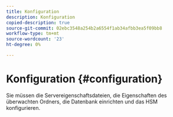 ```yaml
---
title: Konfiguration
description: Konfiguration
copied-description: true
source-git-commit: 02ebc3548a254b2a6554f1ab34afbb3ea5f09bb8
workflow-type: tm+mt
source-wordcount: '23'
ht-degree: 0%

---
```


# Konfiguration {#configuration}

Sie müssen die Servereigenschaftsdateien, die Eigenschaften des überwachten Ordners, die Datenbank einrichten und das HSM konfigurieren.
